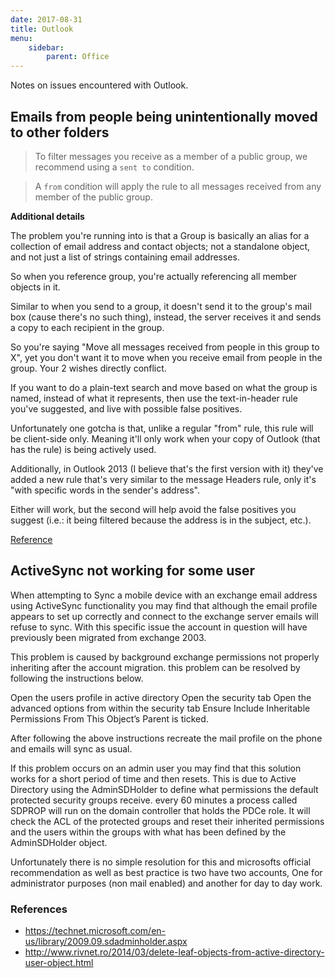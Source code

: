 ```yaml
---
date: 2017-08-31
title: Outlook
menu:
    sidebar:
        parent: Office
---
```


Notes on issues encountered with Outlook.

## Emails from people being unintentionally moved to other folders 

> To filter messages you receive as a member of a public group, we recommend using a `sent to` condition.

> A `from` condition will apply the rule to all messages received from any member of the public group.

__Additional details__

The problem you're running into is that a Group is basically an alias for a collection of email address and contact objects; not a standalone object, and not just a list of strings containing email addresses.

So when you reference group, you're actually referencing all member objects in it.

Similar to when you send to a group, it doesn't send it to the group's mail box (cause there's no such thing), instead, the server receives it and sends a copy to each recipient in the group.

So you're saying "Move all messages received from people in this group to X", yet you don't want it to move when you receive email from people in the group. Your 2 wishes directly conflict.

If you want to do a plain-text search and move based on what the group is named, instead of what it represents, then use the text-in-header rule you've suggested, and live with possible false positives.

Unfortunately one gotcha is that, unlike a regular "from" rule, this rule will be client-side only. Meaning it'll only work when your copy of Outlook (that has the rule) is being actively used.

Additionally, in Outlook 2013 (I believe that's the first version with it) they've added a new rule that's very similar to the message Headers rule, only it's "with specific words in the sender's address".

Either will work, but the second will help avoid the false positives you suggest (i.e.: it being filtered because the address is in the subject, etc.).

[Reference](https://superuser.com/questions/885577/exchange-mail-rule-triggering-on-a-from-address-that-is-a-public-group)






## ActiveSync not working for some user
When attempting to Sync a mobile device with an exchange email address using ActiveSync functionality you may find that although the email profile appears to set up correctly and connect to the exchange server emails will refuse to sync. With this specific issue the account in question will have previously been migrated from exchange 2003. 

This problem is caused by background exchange permissions not properly inheriting after the account migration. this problem can be resolved by following the instructions below.

Open the users profile in active directory 
Open the security tab
Open the advanced options from within the security tab
Ensure Include Inheritable Permissions From This Object’s Parent is ticked. 
 

After following the above instructions recreate the mail profile on the phone and emails will sync as usual. 

 

If this problem occurs on an admin user you may find that this solution works for a short period of time and then resets. This is due to  Active Directory using  the AdminSDHolder to define what permissions the default protected security groups receive. every 60 minutes a process called SDPROP will run on the domain controller that holds the PDCe role. It will check the ACL of the protected groups and reset their inherited permissions and the users within the groups with what has been defined by the AdminSDHolder object.

Unfortunately there is no simple resolution for this and microsofts official recommendation as well as best practice is two have two accounts, One for administrator purposes (non mail enabled) and another for day to day work. 


### References
- https://technet.microsoft.com/en-us/library/2009.09.sdadminholder.aspx
- http://www.rivnet.ro/2014/03/delete-leaf-objects-from-active-directory-user-object.html